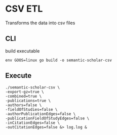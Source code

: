 # CSV ETL
Transforms the data into csv files


## CLI

build executable
```shell
env GOOS=linux go build -o semantic-scholar-csv
```

## Execute
```shell
./semantic-scholar-csv \
-export-gz=true \
-combined=true \
-publications=true \
-authors=false \
-fieldOfStudies=false \
-authorPublicationEdges=false \
-publicationFieldOfStudyEdges=false \
-inCitationEdges=false \
-outCitationEdges=false &> log.log &
```